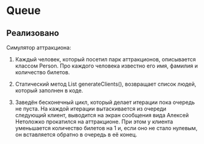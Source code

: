 # Queue

## Реализовано

Симулятор аттракциона:
1. Каждый человек, который посетил парк аттракционов, описывается классом Person. 
Про каждого человека известно его имя, фамилия и количество билетов.

2. Статический метод List<Person> generateClients(), возвращает список людей, который заполнен в коде. 

3. Заведён бесконечный цикл, который делает итерации пока очередь не пуста. 
  На каждой итерации вытаскивается из очереди следующий клиент, 
  выводится на экран сообщения вида Алексей Нетоложко прокатился на аттракционе. 
  При этом у клиента уменьшается количество билетов на 1 и, если оно не стало нулевым, 
  он вставляется обратно в очередь в её конец.
